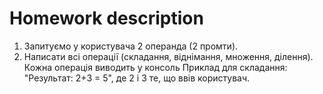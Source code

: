 # **Homework description**

1. Запитуємо у користувача 2 операнда (2 промти).
2. Написати всі операції (складання, віднімання, множення, ділення). Кожна операція виводить у консоль Приклад для складання: "Результат: 2+3 = 5", де 2 і 3 те, що ввів користувач.
